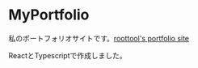 # MyPortfolio
私のポートフォリオサイトです。[roottool's portfolio site](https://roottool.github.io/MyPortfolio)

ReactとTypescriptで作成しました。
